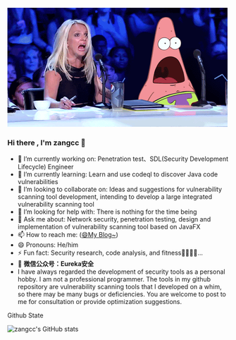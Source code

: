 ![Image text](https://github.com/zangcc/images/blob/main/britney.gif)

### Hi there , I'm zangcc 👋


- 🔭 I’m currently working on: Penetration test、SDL(Security Development Lifecycle) Engineer
- 🌱 I’m currently learning: Learn and use codeql to discover Java code vulnerabilities
- 👯 I’m looking to collaborate on: Ideas and suggestions for vulnerability scanning tool development, intending to develop a large integrated vulnerability scanning tool
- 🤔 I’m looking for help with: There is nothing for the time being
- 💬 Ask me about: Network security, penetration testing, design and implementation of vulnerability scanning tool based on JavaFX
- 📫 How to reach me: ([😄My Blog~](https://www.yuque.com/zangcc_eureka))
- 😄 Pronouns: He/him
- ⚡ Fun fact: Security research, code analysis, and fitness🏋🏻💪🏻...
- 🫡 **微信公众号：Eureka安全**
- I have always regarded the development of security tools as a personal hobby. I am not a professional programmer. The tools in my github repository are vulnerability scanning tools that I developed on a whim, so there may be many bugs or deficiencies. You are welcome to post to me for consultation or provide optimization suggestions.

Github State

![zangcc's GitHub stats](https://github-readme-stats.vercel.app/api?username=zangcc&show_icons=true&theme=radical)
